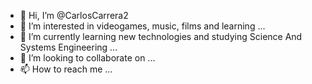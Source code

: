 - 👋 Hi, I’m @CarlosCarrera2
- 👀 I’m interested in videogames, music, films and learning ...
- 🌱 I’m currently learning new technologies and studying Science And Systems Engineering ...
- 💞️ I’m looking to collaborate on ...
- 📫 How to reach me ...

<!---
CarlosCarrera2/CarlosCarrera2 is a ✨ special ✨ repository because its `README.md` (this file) appears on your GitHub profile.
You can click the Preview link to take a look at your changes.
--->
